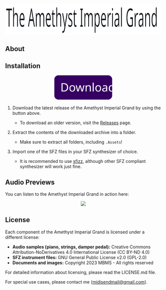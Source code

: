 <p align="center"><img src="https://github.com/MyBlackMIDIScore/AmethystImperialGrand/raw/2.0-prep/.Assets/Images/aig_logo.svg" height=100/></p>

## About



## Installation

<p align="center">
<a href="https://github.com/MyBlackMIDIScore/AmethystImperialGrand/archive/refs/tags/2.0.zip"><img src="https://github.com/MyBlackMIDIScore/AmethystImperialGrand/raw/2.0-prep/.Assets/Images/download_btn.svg" height=80/></a>
</p>

1. Download the latest release of the Amethyst Imperial Grand by using the button above.
    - To download an older version, visit the [Releases](https://github.com/MyBlackMIDIScore/AmethystImperialGrand/releases) page.

2. Extract the contents of the downloaded archive into a folder.
    - Make sure to extract all folders, including `.Assets`!

3. Import one of the SFZ files in your SFZ synthesizer of choice.
    - It is recommended to use [sfizz](https://sfz.tools/sfizz/), although other SFZ compliant synthesizer will work just fine.

## Audio Previews

You can listen to the Amethyst Imperial Grand in action here:

<p align="center">
<a href="https://soundcloud.com/mbms-514737238/sets/amethyst-imperial-grand-13-previews"><img src="https://www.fouroverfour.jukely.com/wp-content/uploads/2017/07/sclogo.png" height=80/></a>
</p>

## License

Each component of the Amethyst Imperial Grand is licensed under a different license:

- **Audio samples (piano, strings, damper pedal):** Creative Commons Attribution-NoDerivatives 4.0 International License (CC BY-ND 4.0)
- **SFZ instrument files:** GNU General Public License v2.0 (GPL-2.0)
- **Documents and images:** Copyright 2023 MBMS - All rights reserved

For detailed information about licensing, please read the LICENSE.md file.

For special use cases, please contact me (midisendmail@gmail.com).
